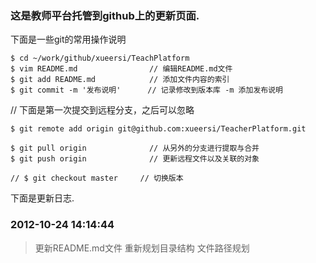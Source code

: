### 这是教师平台托管到github上的更新页面.
下面是一些git的常用操作说明

```
$ cd ~/work/github/xueersi/TeachPlatform
$ vim README.md                // 编辑README.md文件
$ git add README.md            // 添加文件内容的索引
$ git commit -m '发布说明'      // 记录修改到版本库 -m 添加发布说明
```
// 下面是第一次提交到远程分支，之后可以忽略
```
$ git remote add origin git@github.com:xueersi/TeacherPlatform.git
```
```
$ git pull origin              // 从另外的分支进行提取与合并
$ git push origin              // 更新远程文件以及关联的对象

```
```
// $ git checkout master     // 切换版本
```

下面是更新日志.

### 2012-10-24 14:14:44 ###
> 更新README.md文件
> 重新规划目录结构
> 文件路径规划
